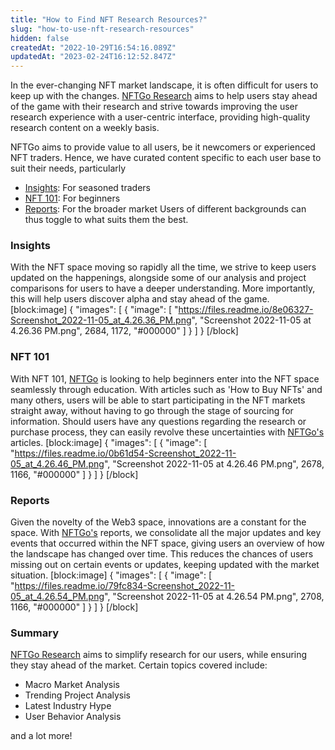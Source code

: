 ```yaml
---
title: "How to Find NFT Research Resources?"
slug: "how-to-use-nft-research-resources"
hidden: false
createdAt: "2022-10-29T16:54:16.089Z"
updatedAt: "2023-02-24T16:12:52.847Z"
---
```

In the ever-changing NFT market landscape, it is often difficult for users to keep up with the changes. <a href = "https://nftgo.io/research"> NFTGo Research</a> aims to help users stay ahead of the game with their research and strive towards improving the user research experience with a user-centric interface, providing high-quality research content on a weekly basis.

NFTGo aims to provide value to all users, be it newcomers or experienced NFT traders. Hence, we have curated content specific to each user base to suit their needs, particularly 
- <a href = "https://nftgo.io/research/insights"> Insights</a>: For seasoned traders
- <a href = "https://nftgo.io/research/nft-101"> NFT 101</a>: For beginners
- <a href = "https://nftgo.io/research/reports"> Reports</a>: For the broader market
Users of different backgrounds can thus toggle to what suits them the best.

<h3> Insights </h3>

With the NFT space moving so rapidly all the time, we strive to keep users updated on the happenings, alongside some of our analysis and project comparisons for users to have a deeper understanding. More importantly, this will help users discover alpha and stay ahead of the game.
[block:image]
{
  "images": [
    {
      "image": [
        "https://files.readme.io/8e06327-Screenshot_2022-11-05_at_4.26.36_PM.png",
        "Screenshot 2022-11-05 at 4.26.36 PM.png",
        2684,
        1172,
        "#000000"
      ]
    }
  ]
}
[/block]
<h3> NFT 101 </h3>

With NFT 101, <a href = "https://nftgo.io/"> NFTGo</a> is looking to help beginners enter into the NFT space seamlessly through education. With articles such as 'How to Buy NFTs' and many others, users will be able to start participating in the NFT markets straight away, without having to go through the stage of sourcing for information. Should users have any questions regarding the research or purchase process, they can easily revolve these uncertainties with <a href = "https://nftgo.io/"> NFTGo's</a> articles.
[block:image]
{
  "images": [
    {
      "image": [
        "https://files.readme.io/0b61d54-Screenshot_2022-11-05_at_4.26.46_PM.png",
        "Screenshot 2022-11-05 at 4.26.46 PM.png",
        2678,
        1166,
        "#000000"
      ]
    }
  ]
}
[/block]
<h3> Reports </h3>

Given the novelty of the Web3 space, innovations are a constant for the space. With <a href = "https://nftgo.io/"> NFTGo's</a> reports, we consolidate all the major updates and key events that occurred within the NFT space, giving users an overview of how the landscape has changed over time. This reduces the chances of users missing out on certain events or updates, keeping updated with the market situation.
[block:image]
{
  "images": [
    {
      "image": [
        "https://files.readme.io/79fc834-Screenshot_2022-11-05_at_4.26.54_PM.png",
        "Screenshot 2022-11-05 at 4.26.54 PM.png",
        2708,
        1166,
        "#000000"
      ]
    }
  ]
}
[/block]
<h3> Summary </h3>

<a href = "https://nftgo.io/research"> NFTGo Research</a> aims to simplify research for our users, while ensuring they stay ahead of the market. Certain topics covered include:
- Macro Market Analysis
- Trending Project Analysis
- Latest Industry Hype
- User Behavior Analysis

and a lot more!
